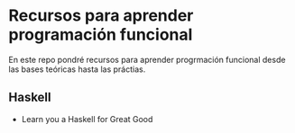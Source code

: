 # Recursos para aprender programación funcional

En este repo pondré recursos para aprender progrmación funcional desde las bases teóricas hasta las práctias.

## Haskell

- Learn you a Haskell for Great Good
